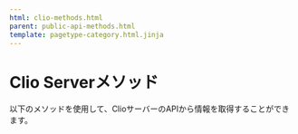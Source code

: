 ```yaml
---
html: clio-methods.html
parent: public-api-methods.html
template: pagetype-category.html.jinja
---
```

# Clio Serverメソッド
以下のメソッドを使用して、ClioサーバーのAPIから情報を取得することができます。
